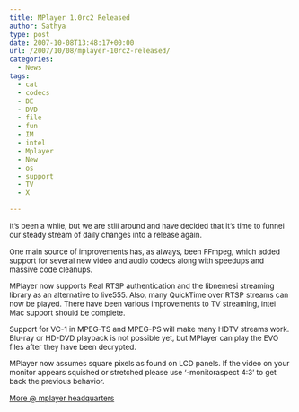```yaml
---
title: MPlayer 1.0rc2 Released
author: Sathya
type: post
date: 2007-10-08T13:48:17+00:00
url: /2007/10/08/mplayer-10rc2-released/
categories:
  - News
tags:
  - cat
  - codecs
  - DE
  - DVD
  - file
  - fun
  - IM
  - intel
  - Mplayer
  - New
  - os
  - support
  - TV
  - X

---
```

<font size="2">It&#8217;s been a while, but we are still around and have decided that it&#8217;s time to funnel our steady stream of daily changes into a release again.</p> 

<p>
  One main source of improvements has, as always, been FFmpeg, which added support for several new video and audio codecs along with speedups and massive code cleanups.
</p>

<p>
  MPlayer now supports Real RTSP authentication and the libnemesi streaming library as an alternative to live555. Also, many QuickTime over RTSP streams can now be played. There have been various improvements to TV streaming, Intel Mac support should be complete.
</p>

<p>
  Support for VC-1 in MPEG-TS and MPEG-PS will make many HDTV streams work. Blu-ray or HD-DVD playback is not possible yet, but MPlayer can play the EVO files after they have been decrypted.
</p>

<p>
  MPlayer now assumes square pixels as found on LCD panels. If the video on your monitor appears squished or stretched please use &#8216;-monitoraspect 4:3&#8217; to get back the previous behavior.
</p>

<p>
  <a href="https://www.mplayerhq.hu/design7/news.html" target="_blank">More @ mplayer headquarters</a></font>
</p>
